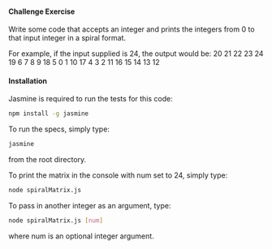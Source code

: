 ####  Challenge Exercise

Write some code that accepts an integer and prints the integers
from 0 to that input integer in a spiral format.

For example, if the input supplied is 24, the output would be:
20 21 22 23 24
19 6 7 8 9
18 5 0 1 10
17 4 3 2 11
16 15 14 13 12




#### Installation

Jasmine is required to run the tests for this code:

```bash
npm install -g jasmine
```

To run the specs, simply type:

```bash
jasmine
```

from the root directory.

To print the matrix in the console with num set to 24, simply type:

 ```bash
 node spiralMatrix.js
 ```

To pass in another integer as an argument, type:

```bash
node spiralMatrix.js [num]
```

where num is an optional integer argument.